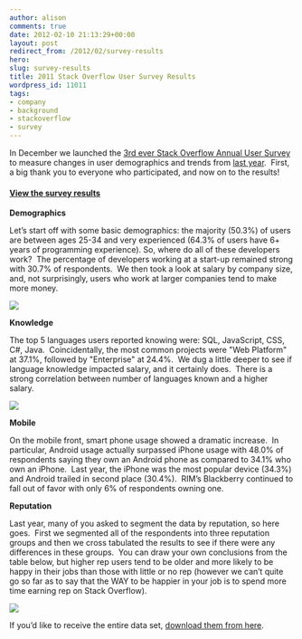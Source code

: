 ```yaml
---
author: alison
comments: true
date: 2012-02-10 21:13:29+00:00
layout: post
redirect_from: /2012/02/survey-results
hero: 
slug: survey-results
title: 2011 Stack Overflow User Survey Results
wordpress_id: 11011
tags:
- company
- background
- stackoverflow
- survey
---
```


In December we launched the [3rd ever Stack Overflow Annual User Survey](http://blog.stackoverflow.com/2011/12/come-here-often/) to measure changes in user demographics and trends from [last year](http://blog.stackoverflow.com/2011/01/survey-says/).  First, a big thank you to everyone who participated, and now on to the results!



#### [View the survey results](https://www.surveymonkey.com/sr.aspx?sm=2RYrV_2bFw2aZ2RfedWHNW_2f0DgNnatyQnvvrorWEYhuAQ_3d)



**Demographics**

Let’s start off with some basic demographics: the majority (50.3%) of users are between ages 25-34 and very experienced (64.3% of users have 6+ years of programming experience). So, where do all of these developers work?  The percentage of developers working at a start-up remained strong with 30.7% of respondents.  We then took a look at salary by company size, and, not surprisingly, users who work at larger companies tend to make more money.

[![](https://i.stack.imgur.com/TrGzU.png)](http://blog.stackoverflow.com/2012/02/survey-results/salary-by-company-size/)

**Knowledge**

The top 5 languages users reported knowing were: SQL, JavaScript, CSS, C#, Java.  Coincidentally, the most common projects were "Web Platform" at 37.1%, followed by "Enterprise" at 24.4%.  We dug a little deeper to see if language knowledge impacted salary, and it certainly does.  There is a strong correlation between number of languages known and a higher salary.

[![](https://i.stack.imgur.com/7SRZT.png)](http://blog.stackoverflow.com/2012/02/survey-results/salary-by-language/)

**Mobile**

On the mobile front, smart phone usage showed a dramatic increase.  In particular, Android usage actually surpassed iPhone usage with 48.0% of respondents saying they own an Android phone as compared to 34.1% who own an iPhone.  Last year, the iPhone was the most popular device (34.3%) and Android trailed in second place (30.4%).  RIM’s Blackberry continued to fall out of favor with only 6% of respondents owning one.

**Reputation**

Last year, many of you asked to segment the data by reputation, so here goes.  First we segmented all of the respondents into three reputation groups and then we cross tabulated the results to see if there were any differences in these groups.  You can draw your own conclusions from the table below, but higher rep users tend to be older and more likely to be happy in their jobs than those with little or no rep (however we can’t quite go so far as to say that the WAY to be happier in your job is to spend more time earning rep on Stack Overflow).

[![](https://i.stack.imgur.com/0Nrj2.png)](http://blog.stackoverflow.com/2012/02/survey-results/rep-table/)

If you’d like to receive the entire data set, [download them from here](https://drive.google.com/a/stackoverflow.com/#folders/0BwIexitMAu8ceG95UUkyUGlRM0U).

